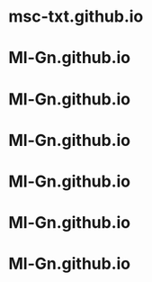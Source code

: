 # msc-txt.github.io
# Ml-Gn.github.io
# Ml-Gn.github.io
# Ml-Gn.github.io
# Ml-Gn.github.io
# Ml-Gn.github.io
# Ml-Gn.github.io
